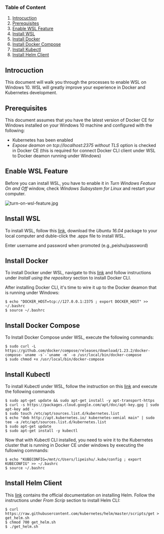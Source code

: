 ### Table of Content
1. [Introcuction](#introcuction)
2. [Prerequisites](#prerequisites)
3. [Enable WSL Feature](#enable-wsl-feature)
4. [Install WSL](#install-wsl)
5. [Install Docker](#install-docker)
6. [Install Docker Compose](#install-docker-compose)
7. [Install Kubectl](#install-kubectl)
8. [Install Helm Client](#install-helm-client)

## Introcuction
This document will walk you through the processes to enable WSL on Windows 10. WSL will greatly improve your experience in Docker and Kubernetes development.

## Prerequisites
This document assumes that you have the latest version of Docker CE for Windows installed on your Windows 10 machine and configured with the following:
- Kubernetes has been enabled
- *Expose deamon on tcp://localhost:2375 without TLS* option is checked in Docker CE (this is required for connect Docker CLI client under WSL to Docker deamon running under Windows)

## Enable WSL Feature
Before you can install WSL, you have to enable it in *Turn Windows Feature On and Off* window, check *Windows Subsystem for Linux* and restart your computer.

![turn-on-wsl-feature.jpg](/docs/turn-on-wsl-feature-47f56e99-6a6b-44d6-89bf-cf3a498131b8.jpg)

## Install WSL
To install WSL, follow this [link](https://docs.microsoft.com/en-us/windows/wsl/install-manual), download the *Ubuntu 16.04* package to your local computer and duble-click the .appx file to install WSL.

Enter username and password when promoted (e.g.,peishu/password)

## Install Docker
To install Docker under WSL, navigate to this [link](https://docs.docker.com/install/linux/docker-ce/ubuntu/) and follow instructions under *Install using the repository* section to install Docker CLI.

After installing Docker CLI, it's time to wire it up to the Docker deamon that is running under Windows:
```
$ echo "DOCKER_HOST=tcp://127.0.0.1:2375 ; export DOCKER_HOST" >> ~/.bashrc
$ source ~/.bashrc
```

## Install Docker Compose
To Install Docker Compose under WSL, execute the following commands:
```
$ sudo curl -L https://github.com/docker/compose/releases/download/1.23.2/docker-compose-`uname -s`-`uname -m` -o /usr/local/bin/docker-compose
$ sudo chmod +x /usr/local/bin/docker-compose
```

## Install Kubectl
To install Kubectl under WSL, follow the instruction on this [link](https://kubernetes.io/docs/tasks/tools/install-kubectl/#install-kubectl) and execute the following commands
```
$ sudo apt-get update && sudo apt-get install -y apt-transport-https
$ curl -s https://packages.cloud.google.com/apt/doc/apt-key.gpg | sudo apt-key add -
$ sudo touch /etc/apt/sources.list.d/kubernetes.list 
$ echo "deb http://apt.kubernetes.io/ kubernetes-xenial main" | sudo tee -a /etc/apt/sources.list.d/kubernetes.list
$ sudo apt-get update
$ sudo apt-get install -y kubectl
```
Now that with Kubectl CLI installed, you need to wire it to the Kubernetes cluster that is running in Docker CE under windows by executing the fullowing commands:
```
$ echo "KUBECONFIG=/mnt/c/Users/lipeishu/.kube/config ; export KUBECONFIG" >> ~/.bashrc
$ source ~/.bashrc
```
## Install Helm Client
This [link](https://docs.helm.sh/using_helm/#installing-helm) contains the official documentation on installing Helm. Follow the instructions under *From Scrip* section to install Helm CLI:
```
$ curl https://raw.githubusercontent.com/kubernetes/helm/master/scripts/get > get_helm.sh
$ chmod 700 get_helm.sh
$ ./get_helm.sh
```